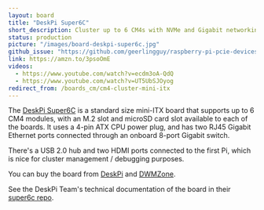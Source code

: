 ```yaml
---
layout: board
title: "DeskPi Super6C"
short_description: Cluster up to 6 CM4s with NVMe and Gigabit networking.
status: production
picture: "/images/board-deskpi-super6c.jpg"
github_issue: "https://github.com/geerlingguy/raspberry-pi-pcie-devices/issues/425"
link: https://amzn.to/3psoOmE
videos:
  - https://www.youtube.com/watch?v=ecdm3oA-QdQ
  - https://www.youtube.com/watch?v=UT5UbSJOyog
redirect_from: /boards_cm/cm4-cluster-mini-itx
---
```

The [DeskPi Super6C](https://deskpi.com/collections/deskpi-super6c/products/deskpi-super6c-raspberry-pi-cm4-cluster-mini-itx-board-6-rpi-cm4-supported) is a standard size mini-ITX board that supports up to 6 CM4 modules, with an M.2 slot and microSD card slot available to each of the boards. It uses a 4-pin ATX CPU power plug, and has two RJ45 Gigabit Ethernet ports connected through an onboard 8-port Gigabit switch.

There's a USB 2.0 hub and two HDMI ports connected to the first Pi, which is nice for cluster management / debugging purposes.

You can buy the board from [DeskPi](https://deskpi.com/collections/deskpi-super6c/products/deskpi-super6c-raspberry-pi-cm4-cluster-mini-itx-board-6-rpi-cm4-supported) and [DWMZone](https://dwmzone.com/en/raspberry-pi/1045-raspberry-pi-cm4-cluster-mini-itx-board-6-rpi-cm4-supported.html).

See the DeskPi Team's technical documentation of the board in their [super6c repo](https://github.com/DeskPi-Team/super6c).
